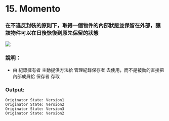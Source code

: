 # 15. Momento

### 在不違反封裝的原則下，取得一個物件的內部狀態並保留在外部，讓該物件可以在日後恢復到原先保留的狀態

![](https://www.dofactory.com/images/diagrams/net/memento.gif)

### 說明：

* 由 紀錄擁有者 主動提供方法給 管理紀錄保存者 去使用，而不是被動的直接把內部成員給 保存者 存取

### Output:

    Originator State: Version1
    Originator State: Version2
    Originator State: Version3
    Originator State: Version2